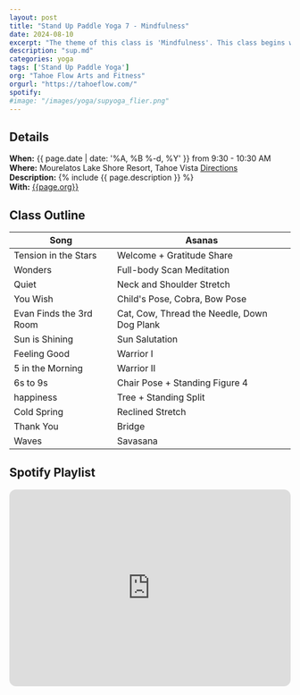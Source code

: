 ```yaml
---
layout: post
title: "Stand Up Paddle Yoga 7 - Mindfulness"
date: 2024-08-10
excerpt: "The theme of this class is 'Mindfulness'. This class begins with a full-body scan meditation."
description: "sup.md"
categories: yoga
tags: ['Stand Up Paddle Yoga']
org: "Tahoe Flow Arts and Fitness"
orgurl: "https://tahoeflow.com/"
spotify: 
#image: "/images/yoga/supyoga_flier.png"
---
```



## Details

**When:** {{ page.date | date: '%A, %B %-d, %Y' }} from 9:30 - 10:30 AM   
**Where:** Mourelatos Lake Shore Resort, Tahoe Vista [Directions](https://www.google.com/maps/dir//6834+N+Lake+Blvd,+Tahoe+Vista,+CA+96148/@39.239939,-120.1344659,12z/data=!4m8!4m7!1m0!1m5!1m1!1s0x809964b0ff6493a3:0x7579cace84dcb8f8!2m2!1d-120.052065!2d39.239968?entry=ttu)   
**Description:** {% include {{ page.description }} %}   
**With:** [{{page.org}}]({{page.orgurl}})

## Class Outline

Song | Asanas   
---- | ----
Tension in the Stars | Welcome + Gratitude Share 
Wonders | Full-body Scan Meditation
Quiet |  Neck and Shoulder Stretch 
You Wish | Child's Pose, Cobra, Bow Pose
Evan Finds the 3rd Room | Cat, Cow, Thread the Needle, Down Dog Plank
Sun is Shining | Sun Salutation
Feeling Good | Warrior I
5 in the Morning | Warrior II
6s to 9s | Chair Pose + Standing Figure 4
happiness | Tree + Standing Split
Cold Spring | Reclined Stretch
Thank You | Bridge
Waves | Savasana


## Spotify Playlist

<iframe style="border-radius:12px" src="https://open.spotify.com/embed/playlist/1C4a13fRMC7NiumbsoWBvW?utm_source=generator" width="100%" height="352" frameBorder="0" allowfullscreen="" allow="autoplay; clipboard-write; encrypted-media; fullscreen; picture-in-picture" loading="lazy"></iframe>  
